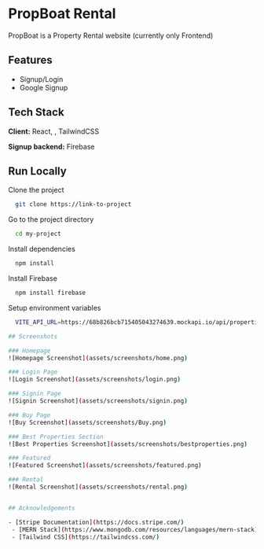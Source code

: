 
# PropBoat Rental

PropBoat is a Property Rental website (currently only Frontend)


## Features

- Signup/Login 
- Google Signup



## Tech Stack

**Client:** React, , TailwindCSS

**Signup backend:** Firebase


## Run Locally

Clone the project

```bash
  git clone https://link-to-project
```

Go to the project directory

```bash
  cd my-project
```

Install dependencies

```bash
  npm install
```

Install Firebase

```bash
  npm install firebase
```

Setup environment variables

```bash
  VITE_API_URL=https://68b826bcb715405043274639.mockapi.io/api/properties/PropertyListing

## Screenshots

### Homepage
![Homepage Screenshot](assets/screenshots/home.png)

### Login Page
![Login Screenshot](assets/screenshots/login.png)

### Signin Page
![Signin Screenshot](assets/screenshots/signin.png)

### Buy Page
![Buy Screenshot](assets/screenshots/Buy.png)

### Best Properties Section
![Best Properties Screenshot](assets/screenshots/bestproperties.png)

### Featured
![Featured Screenshot](assets/screenshots/featured.png)

### Rental
![Rental Screenshot](assets/screenshots/rental.png)


## Acknowledgements

- [Stripe Documentation](https://docs.stripe.com/)
 - [MERN Stack](https://www.mongodb.com/resources/languages/mern-stack)
 - [Tailwind CSS](https://tailwindcss.com/)

